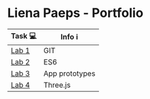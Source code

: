 # Liena Paeps - Portfolio 

| Task 💻    | Info ℹ         |
| ---------| ------------- |
| [Lab 1](https://github.com/lienapaeps/dev5-lab1) | GIT |
| [Lab 2](https://github.com/lienapaeps/DEV5-myportfolio/tree/main/dev5-lab2) | ES6 |
| [Lab 3](https://github.com/lienapaeps/DEV5-myportfolio/tree/main/dev5-lab3) | App prototypes |
| [Lab 4](https://github.com/lienapaeps/DEV5-myportfolio/tree/main/dev5-lab4) | Three.js |
